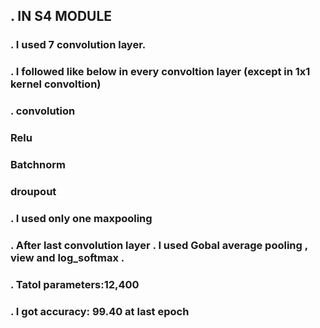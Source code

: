 ## . IN S4 MODULE

### . I used 7 convolution layer.

### . I followed like below in every convoltion layer (except in 1x1 kernel convoltion)
### . convolution
###   Relu
###   Batchnorm
###   droupout    

### . I used only one maxpooling

### . After last convolution layer . I used Gobal average pooling , view and log_softmax .

### . Tatol parameters:12,400

### . I got accuracy: 99.40 at last epoch 





